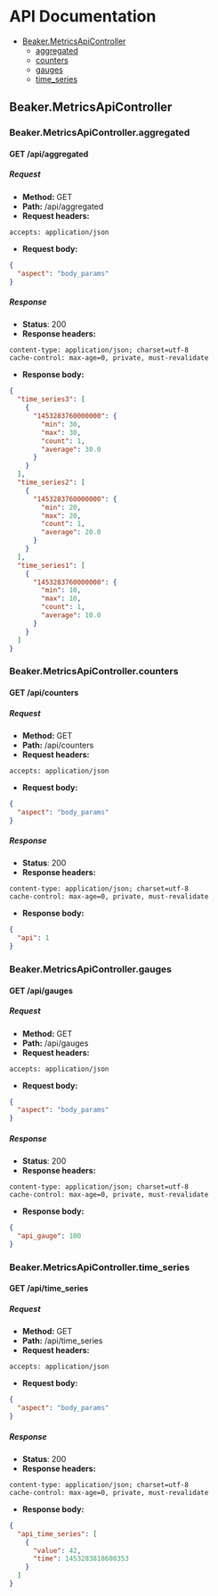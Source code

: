 # API Documentation
* [Beaker.MetricsApiController](#beakermetricsapicontroller)
  * [aggregated](#beakermetricsapicontrolleraggregated)
  * [counters](#beakermetricsapicontrollercounters)
  * [gauges](#beakermetricsapicontrollergauges)
  * [time_series](#beakermetricsapicontrollertime_series)

## Beaker.MetricsApiController
### Beaker.MetricsApiController.aggregated
#### GET /api/aggregated
##### Request
* __Method:__ GET
* __Path:__ /api/aggregated
* __Request headers:__
```
accepts: application/json
```
* __Request body:__
```json
{
  "aspect": "body_params"
}
```
##### Response
* __Status__: 200
* __Response headers:__
```
content-type: application/json; charset=utf-8
cache-control: max-age=0, private, must-revalidate
```
* __Response body:__
```json
{
  "time_series3": [
    {
      "1453283760000000": {
        "min": 30,
        "max": 30,
        "count": 1,
        "average": 30.0
      }
    }
  ],
  "time_series2": [
    {
      "1453283760000000": {
        "min": 20,
        "max": 20,
        "count": 1,
        "average": 20.0
      }
    }
  ],
  "time_series1": [
    {
      "1453283760000000": {
        "min": 10,
        "max": 10,
        "count": 1,
        "average": 10.0
      }
    }
  ]
}
```

### Beaker.MetricsApiController.counters
#### GET /api/counters
##### Request
* __Method:__ GET
* __Path:__ /api/counters
* __Request headers:__
```
accepts: application/json
```
* __Request body:__
```json
{
  "aspect": "body_params"
}
```
##### Response
* __Status__: 200
* __Response headers:__
```
content-type: application/json; charset=utf-8
cache-control: max-age=0, private, must-revalidate
```
* __Response body:__
```json
{
  "api": 1
}
```

### Beaker.MetricsApiController.gauges
#### GET /api/gauges
##### Request
* __Method:__ GET
* __Path:__ /api/gauges
* __Request headers:__
```
accepts: application/json
```
* __Request body:__
```json
{
  "aspect": "body_params"
}
```
##### Response
* __Status__: 200
* __Response headers:__
```
content-type: application/json; charset=utf-8
cache-control: max-age=0, private, must-revalidate
```
* __Response body:__
```json
{
  "api_gauge": 100
}
```

### Beaker.MetricsApiController.time_series
#### GET /api/time_series
##### Request
* __Method:__ GET
* __Path:__ /api/time_series
* __Request headers:__
```
accepts: application/json
```
* __Request body:__
```json
{
  "aspect": "body_params"
}
```
##### Response
* __Status__: 200
* __Response headers:__
```
content-type: application/json; charset=utf-8
cache-control: max-age=0, private, must-revalidate
```
* __Response body:__
```json
{
  "api_time_series": [
    {
      "value": 42,
      "time": 1453283818600353
    }
  ]
}
```

